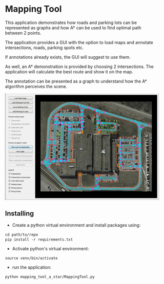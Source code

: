 # Mapping Tool

This application demonstrates how roads and parking lots can be represented as graphs and how A* can be used to find optimal path between 2 points.

The application provides a GUI with the option to load maps and annotate intersections, roads, parking spots etc.

If annotations already exists, the GUI will suggest to use them.

As well, an A* demonstration is provided by choosing 2 intersections. The application will calculate the best route and show it on the map.

The annotation can be presented as a graph to understand how the A* algorithm perceives the scene.

![Mapping Tool Demo](media/mapping_tool_demo_short.gif)

## Installing

* Create a python virtual environment and install packages using:

```
cd path/to/repo
pip install -r requirements.txt
```

* Activate python's virtual environment:

```
source venv/bin/activate
```

* run the application:

```
python mapping_tool_a_star/MappingTool.py
```   
